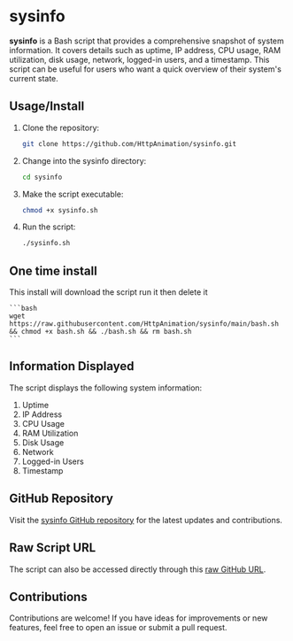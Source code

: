 # sysinfo

**sysinfo** is a Bash script that provides a comprehensive snapshot of system information. It covers details such as uptime, IP address, CPU usage, RAM utilization, disk usage, network, logged-in users, and a timestamp. This script can be useful for users who want a quick overview of their system's current state.

## Usage/Install

1. Clone the repository:

    ```bash
    git clone https://github.com/HttpAnimation/sysinfo.git
    ```

2. Change into the sysinfo directory:

    ```bash
    cd sysinfo
    ```

3. Make the script executable:

    ```bash
    chmod +x sysinfo.sh
    ```

4. Run the script:

    ```bash
    ./sysinfo.sh
    ```

## One time install
This install will download the script run it then delete it

    ```bash
    wget https://raw.githubusercontent.com/HttpAnimation/sysinfo/main/bash.sh && chmod +x bash.sh && ./bash.sh && rm bash.sh
    ```

## Information Displayed

The script displays the following system information:

1. Uptime
2. IP Address
3. CPU Usage
4. RAM Utilization
5. Disk Usage
6. Network
7. Logged-in Users
8. Timestamp

## GitHub Repository

Visit the [sysinfo GitHub repository](https://github.com/HttpAnimation/sysinfo) for the latest updates and contributions.

## Raw Script URL

The script can also be accessed directly through this [raw GitHub URL](https://raw.githubusercontent.com/HttpAnimation/sysinfo/main/sysinfo.sh).

## Contributions

Contributions are welcome! If you have ideas for improvements or new features, feel free to open an issue or submit a pull request.
